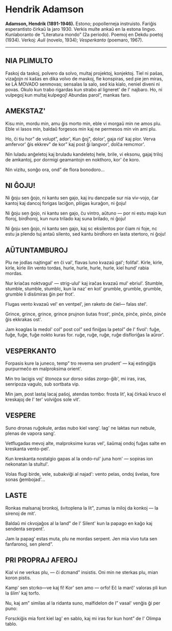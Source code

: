 # Hendrik Adamson
**Adamson, Hendrik (1891-1946).** Estono; popollerneja instruisto. Fariĝis esperantisto ĉirkaŭ la jaro 1930. Verkis multe ankaŭ en la estona lingvo. Kunlaboranto de “Literatura mondo” (2a periodo). Poemoj en Dekdu poetoj (1934). Verkoj: *Auli* (novelo, 1934); *Vesperkanto* (poemaro, 1967).

---
## NIA PLIMULTO

Faskoj da taskoj, polvero da solvo,
multaj projektoj, konjektoj.
Tiel ni paŝas, vizaĝojn ni kaŝas
en dika volvo de maskoj,
fie konspiras, sed pie jen miras,
ke LA MOVADO senmovas;
sensalas la salo, sed kia kialo,
neniel diveni ni povas.
Okulo kun trabo rigardas kun strabo
al ligneret' de l' najbaro.
Ho, ni vulpegoj kun multaj kulpegoj!
Abundas parol”, mankas faro.

## AMEKSTAZ'

Kisu min, mordu min,
amu ĝis morto min,
eble vi morgaŭ min
ne amos plu.
Eble vi lasos min,
baldaŭ forgesos min
kaj ne permesos min
vin ami plu.

Ho, ĉi tiu hor”
de volupt”, ador',
Kun ĝoj", dolor',
gaja rid' kaj plor.
Verva amfervor'
ĝis ekkrev” de kor”
kaj post ĝi langvor',
dolĉa remcmor'.

Nin luladu anĝeletoj
kaj bruladu kandeletoj
hele, brile,
vi eksonu, gajaj triloj
de amkantoj,
por dormigi geamantojn
en nokthoro,
kor' ĉe koro.

Nin vizitu, sonĝo ora,
ond” de flora
bonodoro...

## NI ĜOJU!

Ni ĝoju sen ĝojo,
ni kantu sen gajo,
kaj iru dancpaŝe sur nia viv-vojo,
ĉar kantoj kaj dancoj
forigas laciĝon,
pliigas kuraĝon,
ni ĝoju!

Ni ĝoju sen ĝojo,
ni kantu sen gajo,
ĉu vintro, aŭtuno — por ni estu majo
kun floroj, birdĥoroj,
kun nura trilado
kaj suna brilado,
ni ĝoju!

Ni ĝoju sen ĝojo,
ni kantu sen gajo,
kaj sc eksilentos por ĉiam ni foje,
nc estu ja plendo tuj antaŭ silento,
sed kantu birdĥoro
en lasta stertoro,
ni ĝoju!

## AŬTUNTAMBUROJ

Plu ne jodlas najtingal'
                        en ĉi val',
flavas luno kvazaŭ gal';
                        folifal'.
Kirle, kirle, kirle, kirle ilin vento tordas,
hurle, hurle, hurle, hurle, kiel hund' rabia mordas.

Nur kriaĉas noktvagul' —
                        strig-ulul'
kaj iraĉas kvazaŭ mul'
                        ebriul'.
Stumble, stumble, stumble, stumblc, kun la naz' en kot'
grumble, grumble, grumble, grumble li disŝmiras ĝin per frot'.

Flugas vento kvazaŭ vel'
                        en ventpel',
jen raketo de ĉiel—
                    falas stel'.

Grince, grince, grince, grince prujnon ŝutas frost',
pinĉe, pinĉe, pinĉe, pinĉe ĝis ekkrakas ost'.

Jam koaglas la medol'
                    col” post col”
sed finiĝas la petol”
                    de l' fivol':
fuĝe, fuĝe, fuĝe, fuĝe nokto kuras for.
ruĝe, ruĝe, ruĝe, ruĝe disfloriĝas la aŭror'.

## VESPERKANTO

Forpasis kure la juneco,
temp” tro revema sen prudent' —
kaj estingiĝis purpurmeĉo
en malproksima orient'.

Min tro lacigis voj' ŝtonoza
sur dorso sidas zorgo-ĝib',
mi iras, iras, senripoza
vagulo, sub sortbata vip.

Min jam, post lastaj lacaj paŝoj,
atendas tombo: frosta lit',
kaj ĉirkaŭ kruco el kreskajoj
de l' ter' volviĝos sole vit'.

## VESPERE

Suno dronas ruĝokule,
ardas nubo kiel vang'.
lag' ne laktas nun nebule,
plenas de vapora sang'.

Vetflugadas mevoj alte,
malproksime kuras vel',
ŝaŭmaj ondoj fuĝas salte
en kreskanta vento-pel'.

Kun kreskanta nostalgio
gapas al la ondo-rul'
juna hom' — sopiras ion
nekonatan la stultul'.

Volas flugi birde, vele,
subakviĝi al najad':
vento pelas, ondoj ŝvelas,
fore sonas ĝembojad'...

## LASTE

Ronkas malsanaj bronkoj,
ŝvitoplena la lit",
zumas la miloj da konkoj —
la sirenoj de mit'.

Baldaŭ mi ckvojaĝos
al la land" de l' Silent'
kun la papago en kaĝo
kaj sendenta serpent'.

Jam la papag' estas muta,
plu ne mordas serpent.
Jen mia vivo tuta
sen fanfaronoj, sen plend”.

 

## PRI PROPRAJ AFEROJ

Kial vi ne verkas plu, —
ĉi dcmand” insistis.
Oni min ne sterkas plu,
mian koron pistis.

Kamp' sen stcrko—ve kaj fi!
Kor' sen amo — orfo!
Eĉ la marĉ' valoras pli
kun la ŝlim' kaj torfo.

Nu, kaj am” similas al
la ridanta suno,
malfidelon de l” vasal'
venĝis ĝi per puno:

Forsckiĝis mia font
kiel lag' en sablo,
kaj mi iras for kun hont”
de l' Olimpa tablo.
